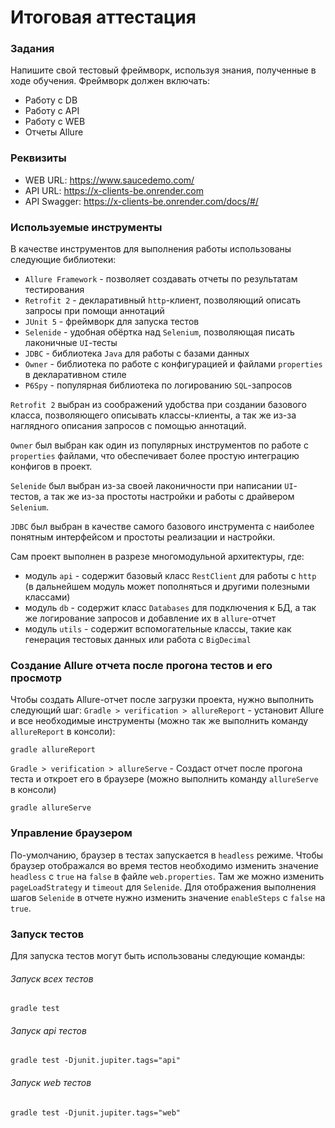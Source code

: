 # Итоговая аттестация

### Задания

Напишите свой тестовый фреймворк, используя знания, полученные в ходе обучения.
Фреймворк должен включать:

- Работу с DB
- Работу с API
- Работу с WEB
- Отчеты Allure

### Реквизиты

- WEB URL: https://www.saucedemo.com/
- API URL: https://x-clients-be.onrender.com
- API Swagger: https://x-clients-be.onrender.com/docs/#/

### Используемые инструменты

В качестве инструментов для выполнения работы использованы следующие библиотеки:

- `Allure Framework` - позволяет создавать отчеты по результатам тестирования
- `Retrofit 2` - декларативный `http`-клиент, позволяющий описать запросы при помощи аннотаций
- `JUnit 5` - фреймворк для запуска тестов
- `Selenide` - удобная обёртка над `Selenium`, позволяющая писать лаконичные `UI`-тесты
- `JDBC` - библиотека `Java` для работы с базами данных
- `Owner` - библиотека по работе с конфигурацией и файлами `properties` в декларативном стиле
- `P6Spy` - популярная библиотека по логированию `SQL`-запросов

`Retrofit 2` выбран из соображений удобства при создании базового класса, позволяющего описывать классы-клиенты, а так же 
из-за наглядного описания запросов с помощью аннотаций.

`Owner` был выбран как один из популярных инструментов по работе с `properties` файлами, что обеспечивает более простую 
интеграцию конфигов в проект.

`Selenide` был выбран из-за своей лаконичности при написании `UI`-тестов, а так же из-за простоты настройки и работы с 
драйвером `Selenium`.

`JDBC` был выбран в качестве самого базового инструмента с наиболее понятным интерфейсом и простоты реализации и настройки.

Сам проект выполнен в разрезе многомодульной архитектуры, где:

- модуль `api` - содержит базовый класс `RestClient` для работы с `http` (в дальнейшем модуль может пополняться и другими полезными классами)
- модуль `db` - содержит класс `Databases` для подключения к БД, а так же логирование запросов и добавление их в `allure`-отчет
- модуль `utils` - содержит вспомогательные классы, такие как генерация тестовых данных или работа с `BigDecimal`


### Создание Allure отчета после прогона тестов и его просмотр

Чтобы создать Allure-отчет после загрузки проекта, нужно выполнить следующий шаг:
`Gradle > verification > allureReport` - установит Allure и все необходимые инструменты 
(можно так же выполнить команду `allureReport` в консоли):

```shell
gradle allureReport
```

`Gradle > verification > allureServe` - Создаст отчет после прогона теста и откроет его в браузере 
(можно выполнить команду `allureServe` в консоли)

```shell
gradle allureServe
```

### Управление браузером

По-умолчанию, браузер в тестах запускается в `headless` режиме.
Чтобы браузер отображался во время тестов необходимо изменить значение `headless` с `true` на `false` в файле `web.properties`.
Там же можно изменить `pageLoadStrategy` и `timeout` для `Selenide`. Для отображения выполнения шагов `Selenide` в отчете нужно изменить значение `enableSteps` с `false` на `true`.

### Запуск тестов

Для запуска тестов могут быть использованы следующие команды:

###### Запуск всех тестов
```shell
gradle test
```

###### Запуск api тестов
```shell
gradle test -Djunit.jupiter.tags="api"
```

###### Запуск web тестов
```shell
gradle test -Djunit.jupiter.tags="web"
```